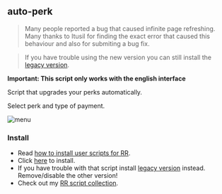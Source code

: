 ## auto-perk

> Many people reported a bug that caused infinite page refreshing. Many thanks to Itusil for finding the exact error that caused this behaviour and also for submiting a bug fix.

> If you have trouble using the new version you can still install the [legacy version][rawlegacy].

**Important: This script only works with the english interface**

Script that upgrades your perks automatically.

Select perk and type of payment.

<img class="image" src="assets/rr-scripts/scripts/auto-perk/perk.png" alt="menu"/>

### Install

- Read [how to install user scripts for RR][guide].
- Click [here][raw] to install.
- If you have trouble with that script install [legacy version][rawlegacy] instead. Remove/disable the other version!
- Check out my [RR script collection][scripts].

[guide]: https://rr-tools.eu/guide
[scripts]: https://rr-tools.eu/mods
[raw]: https://github.com/pbl0/rr-scripts/raw/main/scripts/auto-perk/auto-perk.user.js
[rawlegacy]: https://github.com/pbl0/rr-scripts/raw/main/scripts/auto-perk/auto-perk-legacy.user.js

<!--stackedit_data:
eyJoaXN0b3J5IjpbMTA4OTg1NTc3OF19
-->
